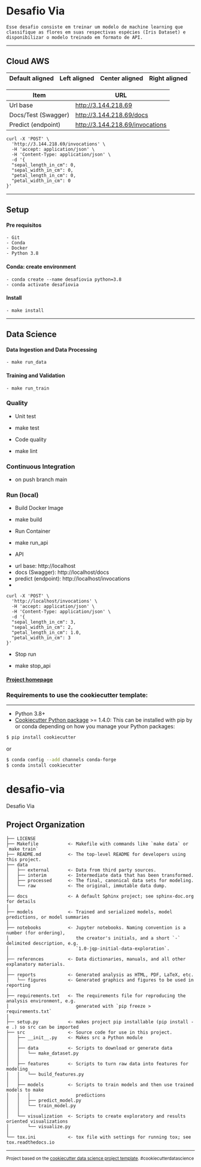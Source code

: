 # Desafio Via
    Esse desafio consiste em treinar um modelo de machine learning que classifique as flores em suas respectivas espécies (Iris Dataset) e disponibilizar o modelo treinado em formato de API.
---
## Cloud AWS
| Default aligned | Left aligned | Center aligned  | Right aligned  |
|-----------------|:-------------|:---------------:|---------------:|

| Item | URL |
|------|-----|
| Url base | http://3.144.218.69 |
| Docs/Test (Swagger) | http://3.144.218.69/docs |
| Predict (endpoint) | http://3.144.218.69/invocations |

```
curl -X 'POST' \
  'http://3.144.218.69/invocations' \
  -H 'accept: application/json' \
  -H 'Content-Type: application/json' \
  -d '{
  "sepal_length_in_cm": 0,
  "sepal_width_in_cm": 0,
  "petal_length_in_cm": 0,
  "petal_width_in_cm": 0
}'
```    
    
---
## Setup

#### Pre requisitos
    - Git
    - Conda
    - Docker
    - Python 3.8

#### Conda: create environment
    - conda create --name desafiovia python=3.8
    - conda activate desafiovia

#### Install
    - make install
---
## Data Science

#### Data Ingestion and Data Processing
    - make run_data

#### Training and Validation
    - make run_train
    
    
    

### Quality

* Unit test
- make test

* Code quality
- make lint

### Continuous Integration

- on push branch main



### Run (local)

* Build Docker Image
- make build

* Run Container
- make run_api

* API

- url base: http://localhost
- docs (Swagger): http://localhost/docs
- predict (endpoint): http://localhost/invocations
- 
```
curl -X 'POST' \
  'http://localhost/invocations' \
  -H 'accept: application/json' \
  -H 'Content-Type: application/json' \
  -d '{
  "sepal_length_in_cm": 3,
  "sepal_width_in_cm": 2,
  "petal_length_in_cm": 1.0,
  "petal_width_in_cm": 3
}'
```
* Stop run 
- make stop_api









#### [Project homepage](http://drivendata.github.io/cookiecutter-data-science/)


### Requirements to use the cookiecutter template:
-----------
 - Python 3.8+
 - [Cookiecutter Python package](http://cookiecutter.readthedocs.org/en/latest/installation.html) >= 1.4.0: This can be installed with pip by or conda depending on how you manage your Python packages:

``` bash
$ pip install cookiecutter
```

or

``` bash
$ conda config --add channels conda-forge
$ conda install cookiecutter
```

desafio-via
==============================

Desafio Via

Project Organization
------------

    ├── LICENSE
    ├── Makefile           <- Makefile with commands like `make data` or `make train`
    ├── README.md          <- The top-level README for developers using this project.
    ├── data
    │   ├── external       <- Data from third party sources.
    │   ├── interim        <- Intermediate data that has been transformed.
    │   ├── processed      <- The final, canonical data sets for modeling.
    │   └── raw            <- The original, immutable data dump.
    │
    ├── docs               <- A default Sphinx project; see sphinx-doc.org for details
    │
    ├── models             <- Trained and serialized models, model predictions, or model summaries
    │
    ├── notebooks          <- Jupyter notebooks. Naming convention is a number (for ordering),
    │                         the creator's initials, and a short `-` delimited description, e.g.
    │                         `1.0-jqp-initial-data-exploration`.
    │
    ├── references         <- Data dictionaries, manuals, and all other explanatory materials.
    │
    ├── reports            <- Generated analysis as HTML, PDF, LaTeX, etc.
    │   └── figures        <- Generated graphics and figures to be used in reporting
    │
    ├── requirements.txt   <- The requirements file for reproducing the analysis environment, e.g.
    │                         generated with `pip freeze > requirements.txt`
    │
    ├── setup.py           <- makes project pip installable (pip install -e .) so src can be imported
    ├── src                <- Source code for use in this project.
    │   ├── __init__.py    <- Makes src a Python module
    │   │
    │   ├── data           <- Scripts to download or generate data
    │   │   └── make_dataset.py
    │   │
    │   ├── features       <- Scripts to turn raw data into features for modeling
    │   │   └── build_features.py
    │   │
    │   ├── models         <- Scripts to train models and then use trained models to make
    │   │   │                 predictions
    │   │   ├── predict_model.py
    │   │   └── train_model.py
    │   │
    │   └── visualization  <- Scripts to create exploratory and results oriented visualizations
    │       └── visualize.py
    │
    └── tox.ini            <- tox file with settings for running tox; see tox.readthedocs.io


--------

<p><small>Project based on the <a target="_blank" href="https://drivendata.github.io/cookiecutter-data-science/">cookiecutter data science project template</a>. #cookiecutterdatascience</small></p>

